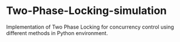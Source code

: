 # Two-Phase-Locking-simulation
 Implementation of Two Phase Locking for concurrency control using different methods in Python environment.
